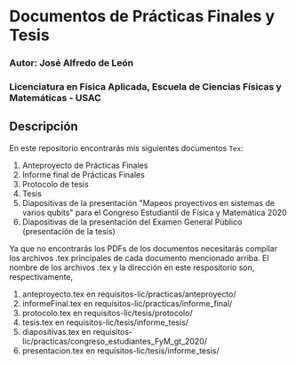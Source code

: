 # Documentos de Prácticas Finales y Tesis
### Autor: José Alfredo de León
### Licenciatura en Física Aplicada, Escuela de Ciencias Físicas y Matemáticas - USAC

## **Descripción**
En este repositorio encontrarás mis siguientes documentos `Tex`: 
1. Anteproyecto de Prácticas Finales 
2. Informe final de Prácticas Finales 
3. Protocolo de tesis 
4. Tesis 
5. Diapositivas de la presentación "Mapeos proyectivos en sistemas de varios qubits" para el Congreso Estudiantil de Física y Matemática 2020
6. Diapositivas de la presentación del Examen General Público (presentación de la tesis)

Ya que no encontrarás los PDFs de los documentos necesitarás compilar los archivos .tex principales de cada documento mencionado arriba. El nombre de los archivos .tex y la dirección en este respositorio son, respectivamente, 
1. anteproyecto.tex en requisitos-lic/practicas/anteproyecto/
2. informeFinal.tex en requisitos-lic/practicas/informe_final/
3. protocolo.tex en requisitos-lic/tesis/protocolo/
4. tesis.tex en requisitos-lic/tesis/informe_tesis/
5. diapositivas.tex en requisitos-lic/practicas/congreso_estudiantes_FyM_gt_2020/
6. presentacion.tex en requisitos-lic/tesis/informe_tesis/
